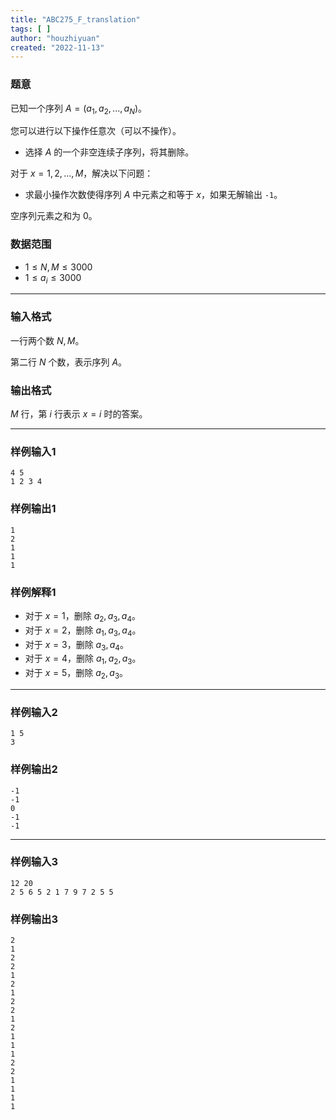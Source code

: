 ```yaml
---
title: "ABC275_F_translation"
tags: [ ]
author: "houzhiyuan"
created: "2022-11-13"
---
```


### 题意

已知一个序列 $A=(a_1,a_2,...,a_N)$。

您可以进行以下操作任意次（可以不操作）。

- 选择 $A$ 的一个非空连续子序列，将其删除。

对于 $x=1,2,...,M$，解决以下问题：

- 求最小操作次数使得序列 $A$ 中元素之和等于 $x$，如果无解输出 `-1`。

空序列元素之和为 $0$。

### 数据范围

- $1\le N,M\le 3000$
- $1\le a_i\le 3000$

---

### 输入格式

一行两个数 $N,M$。

第二行 $N$ 个数，表示序列 $A$。

### 输出格式

$M$ 行，第 $i$ 行表示 $x=i$ 时的答案。

---

### 样例输入1

```
4 5
1 2 3 4
```

### 样例输出1

```
1
2
1
1
1
```

### 样例解释1

- 对于 $x=1$，删除 $a_2,a_3,a_4$。
- 对于 $x=2$，删除 $a_1,a_3,a_4$。
- 对于 $x=3$，删除 $a_3,a_4$。
- 对于 $x=4$，删除 $a_1,a_2,a_3$。
- 对于 $x=5$，删除 $a_2,a_3$。

---

### 样例输入2

```
1 5
3
```

### 样例输出2

```
-1
-1
0
-1
-1
```

---

### 样例输入3

```
12 20
2 5 6 5 2 1 7 9 7 2 5 5
```

### 样例输出3

```
2
1
2
2
1
2
1
2
2
1
2
1
1
1
2
2
1
1
1
1
```